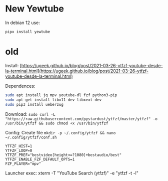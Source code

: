 # New Yewtube
In debian 12 use:

```
pipx install yewtube
```

# old
Install: [https://ugeek.github.io/blog/post/2021-03-26-ytfzf-youtube-desde-la-terminal.html](https://ugeek.github.io/blog/post/2021-03-26-ytfzf-youtube-desde-la-terminal.html)

Dependences: 

```bash
sudo apt install jq mpv youtube-dl fzf python3-pip
sudo apt-get install libx11-dev libxext-dev
sudo pip3 install ueberzug
```
Download: `sudo curl -L "https://raw.githubusercontent.com/pystardust/ytfzf/master/ytfzf" -o /usr/bin/ytfzf && sudo chmod +x /usr/bin/ytfzf`

Config:
Create file `mkdir -p ~/.config/ytfzf && nano ~/.config/ytfzf/conf.sh`
```
YTFZF_HIST=1
YTFZF_LOOP=0
YTFZF_PREF="bestvideo[height<=?1080]+bestaudio/best"
YTFZF_ENABLE_FZF_DEFAULT_OPTS=1
FZF_PLAYER="mpv"
```

Launcher exec: xterm -T "YouTube Search (ytfzf)" -e "ytfzf -t -l"
